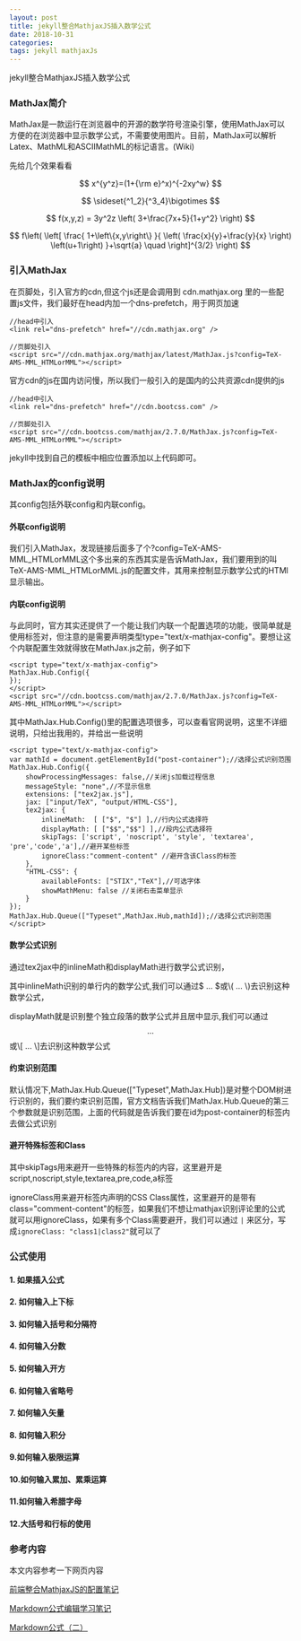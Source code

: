 ```yaml
---
layout: post
title: jekyll整合MathjaxJS插入数学公式
date: 2018-10-31
categories: 
tags: jekyll mathjaxJs
---
```

jekyll整合MathjaxJS插入数学公式

### MathJax简介

MathJax是一款运行在浏览器中的开源的数学符号渲染引擎，使用MathJax可以方便的在浏览器中显示数学公式，不需要使用图片。目前，MathJax可以解析Latex、MathML和ASCIIMathML的标记语言。(Wiki)

先给几个效果看看

$$ x^{y^z}=(1+{\rm e}^x)^{-2xy^w} $$

$$ \sideset{^1_2}{^3_4}\bigotimes $$

$$ f(x,y,z) = 3y^2z \left( 3+\frac{7x+5}{1+y^2} \right) $$

$$
f\left(
   \left[ 
     \frac{
       1+\left\{x,y\right\}
     }{
       \left(
          \frac{x}{y}+\frac{y}{x}
       \right)
       \left(u+1\right)
     }+\sqrt{a} \quad
   \right]^{3/2}
\right)
$$

### 引入MathJax

在页脚处，引入官方的cdn,但这个js还是会调用到 cdn.mathjax.org 里的一些配置js文件，我们最好在head内加一个dns-prefetch，用于网页加速

```
//head中引入
<link rel="dns-prefetch" href="//cdn.mathjax.org" />

//页脚处引入
<script src="//cdn.mathjax.org/mathjax/latest/MathJax.js?config=TeX-AMS-MML_HTMLorMML"></script>
```

官方cdn的js在国内访问慢，所以我们一般引入的是国内的公共资源cdn提供的js

```
//head中引入
<link rel="dns-prefetch" href="//cdn.bootcss.com" />

//页脚处引入
<script src="//cdn.bootcss.com/mathjax/2.7.0/MathJax.js?config=TeX-AMS-MML_HTMLorMML"></script>
```

jekyll中找到自己的模板中相应位置添加以上代码即可。

### MathJax的config说明

其config包括外联config和内联config。

#### 外联config说明

我们引入MathJax，发现链接后面多了个?config=TeX-AMS-MML_HTMLorMML这个多出来的东西其实是告诉MathJax，我们要用到的叫TeX-AMS-MML_HTMLorMML.js的配置文件，其用来控制显示数学公式的HTMl显示输出。

#### 内联config说明

与此同时，官方其实还提供了一个能让我们内联一个配置选项的功能，很简单就是使用<script></script>标签对，但注意的是需要声明类型type="text/x-mathjax-config"。要想让这个内联配置生效就得放在MathJax.js之前，例子如下

```
<script type="text/x-mathjax-config">
MathJax.Hub.Config({
});
</script>
<script src="//cdn.bootcss.com/mathjax/2.7.0/MathJax.js?config=TeX-AMS-MML_HTMLorMML"></script>
```

其中MathJax.Hub.Config()里的配置选项很多，可以查看官网说明，这里不详细说明，只给出我用的，并给出一些说明

```
<script type="text/x-mathjax-config">
var mathId = document.getElementById("post-container");//选择公式识别范围
MathJax.Hub.Config({
    showProcessingMessages: false,//关闭js加载过程信息
    messageStyle: "none",//不显示信息
    extensions: ["tex2jax.js"],
    jax: ["input/TeX", "output/HTML-CSS"],
    tex2jax: {
        inlineMath:  [ ["$", "$"] ],//行内公式选择符
        displayMath: [ ["$$","$$"] ],//段内公式选择符
        skipTags: ['script', 'noscript', 'style', 'textarea', 'pre','code','a'],//避开某些标签
        ignoreClass:"comment-content" //避开含该Class的标签
    },
    "HTML-CSS": {
        availableFonts: ["STIX","TeX"],//可选字体
        showMathMenu: false //关闭右击菜单显示
    }
});
MathJax.Hub.Queue(["Typeset",MathJax.Hub,mathId]);//选择公式识别范围
</script>
```

#### 数学公式识别
通过tex2jax中的inlineMath和displayMath进行数学公式识别，

其中inlineMath识别的单行内的数学公式,我们可以通过$ ... $或\\( ... \\)去识别这种数学公式，

displayMath就是识别整个独立段落的数学公式并且居中显示,我们可以通过$$ ... $$或\\[ ... \\]去识别这种数学公式

#### 约束识别范围
默认情况下,MathJax.Hub.Queue(["Typeset",MathJax.Hub])是对整个DOM树进行识别的，我们要约束识别范围，官方文档告诉我们MathJax.Hub.Queue的第三个参数就是识别范围，上面的代码就是告诉我们要在id为post-container的标签内去做公式识别

#### 避开特殊标签和Class
其中skipTags用来避开一些特殊的标签内的内容，这里避开是script,noscript,style,textarea,pre,code,a标签

ignoreClass用来避开标签内声明的CSS Class属性，这里避开的是带有class="comment-content"的标签，如果我们不想让mathjax识别评论里的公式就可以用ignoreClass，如果有多个Class需要避开，我们可以通过 `|` 来区分，写成`ignoreClass: "class1|class2"`就可以了

### 公式使用

#### 1. 如果插入公式


#### 2. 如何输入上下标

#### 3. 如何输入括号和分隔符

#### 4. 如何输入分数

#### 5. 如何输入开方

#### 6. 如何输入省略号

#### 7. 如何输入矢量

#### 8. 如何输入积分

#### 9.如何输入极限运算

#### 10.如何输入累加、累乘运算

#### 11.如何输入希腊字母

#### 12.大括号和行标的使用



### 参考内容
本文内容参考一下网页内容

[前端整合MathjaxJS的配置笔记](https://www.linpx.com/p/front-end-integration-mathjaxjs-configuration.html)

[Markdown公式编辑学习笔记](https://www.cnblogs.com/q735613050/p/7253073.html)

[Markdown公式（二）](http://www.cnblogs.com/q735613050/p/7474449.html)
